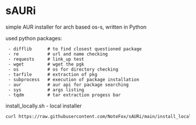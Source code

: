 # sAURi
simple AUR installer for arch based os-s, written in Python

used python packages:
```
 - difflib      # to find closest questioned package
 - re           # url and name checking
 - requests     # link_up test
 - wget         # wget the pgk
 - os           # os for directory checking
 - tarfile      # extraction of pkg
 - subprocess   # execution of package installation
 - aur          # aur api for package searching
 - sys          # args listing
 - tqdm         # tar extraction progess bar
```
install_locally.sh - local installer
```bash
curl https://raw.githubusercontent.com/NoteFox/sAURi/main/install_locally.sh | bash
```
